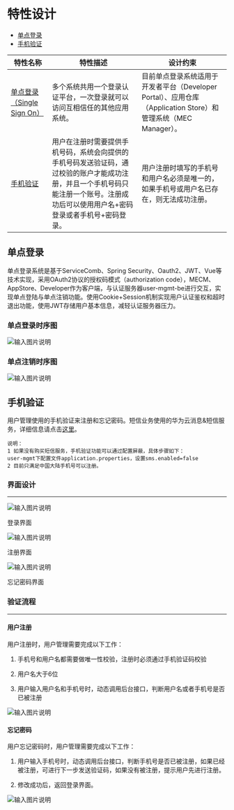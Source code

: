 # 特性设计

- [单点登录](#单点登录)
- [手机验证](#手机验证)

| **特性名称** | **特性描述** | **设计约束** |
| --- | --- | --- |
| [单点登录（Single Sign On）]() | 多个系统共用一个登录认证平台，一次登录就可以访问互相信任的其他应用系统。 | 目前单点登录系统适用于开发者平台（Developer Portal）、应用仓库（Application Store）和管理系统（MEC Manager）。 |
| [手机验证]() | 用户在注册时需要提供手机号码，系统会向提供的手机号码发送验证码，通过校验的账户才能成功注册，并且一个手机号码只能注册一个账号。注册成功后可以使用用户名+密码登录或者手机号+密码登录。 | 用户注册时填写的手机号和用户名必须是唯一的，如果手机号或用户名已存在，则无法成功注册。 |


## 单点登录

单点登录系统是基于ServiceComb、Spring Security、Oauth2、JWT、Vue等技术实现，采用OAuth2协议的授权码模式（authorization code），MECM、AppStore、Developer作为客户端，与认证服务器user-mgmt-be进行交互，实现单点登陆与单点注销功能。使用Cookie+Session机制实现用户认证鉴权和超时退出功能，使用JWT存储用户基本信息，减轻认证服务器压力。

### 单点登录时序图

![输入图片说明](https://images.gitee.com/uploads/images/2020/0709/165324_cdda101c_5504908.png "登陆流程图.png")

### 单点注销时序图

![输入图片说明](https://images.gitee.com/uploads/images/2020/0709/165333_fa1db216_5504908.png "单点注销时序图.png")


## 手机验证

用户管理使用的手机验证来注册和忘记密码。短信业务使用的华为云消息&短信服务，详细信息请点击[这里](https://www.huaweicloud.com/product/msgsms.html)。

```
说明：
1 如果没有购买短信服务，手机验证功能可以通过配置屏蔽，具体步骤如下：
user-mgmt下配置文件application.properties，设置sms.enabled=false
2 目前只满足中国大陆手机号可以注册。
```

### 界面设计
----

![输入图片说明](https://images.gitee.com/uploads/images/2020/0709/165626_169c8546_5504908.png "界面设计1.png")

登录界面

![输入图片说明](https://images.gitee.com/uploads/images/2020/0709/165638_d9f1d3b4_5504908.png "界面设计2.png")

注册界面

![输入图片说明](https://images.gitee.com/uploads/images/2020/0709/165650_2ab44fd1_5504908.png "界面设计3.png")

忘记密码界面

### 验证流程
----

#### 用户注册

用户注册时，用户管理需要完成以下工作：

1.  手机号和用户名都需要做唯一性校验，注册时必须通过手机验证码校验
    
2.  用户名大于6位
    
3.  用户输入用户名和手机号时，动态调用后台接口，判断用户名或者手机号是否已被注册
    
![输入图片说明](https://images.gitee.com/uploads/images/2020/0709/165705_b098806f_5504908.png "注册流程.png")

#### 忘记密码

用户忘记密码时，用户管理需要完成以下工作：

1.  用户输入手机号时，动态调用后台接口，判断手机号是否已被注册，如果已经被注册，可进行下一步发送验证码，如果没有被注册，提示用户先进行注册。
    
2.  修改成功后，返回登录界面。
    

![输入图片说明](https://images.gitee.com/uploads/images/2020/0709/165714_12086f92_5504908.png "忘记密码流程.png")